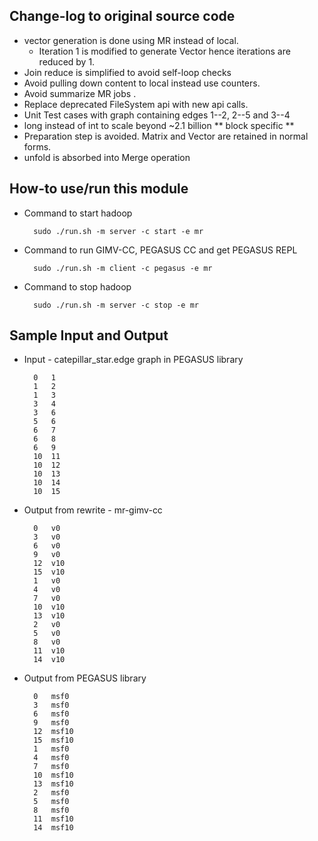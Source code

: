 Change-log to original source code
-------------------------------------
* vector generation is done using MR instead of  local.
    * Iteration 1 is modified to generate Vector hence iterations are reduced by 1.
* Join reduce is simplified to avoid self-loop checks
* Avoid pulling down content to local instead use counters.
* Avoid summarize MR jobs .
* Replace deprecated FileSystem api with new api calls.
* Unit Test cases with graph containing edges 1--2, 2--5 and 3--4
* long instead of int to scale beyond ~2.1 billion
** block specific **
* Preparation step is avoided. Matrix and Vector are retained in normal forms.
* unfold is absorbed into Merge operation

How-to use/run this module
--------------------------
* Command to start hadoop
    
        sudo ./run.sh -m server -c start -e mr
* Command to run GIMV-CC, PEGASUS CC and get PEGASUS REPL
        
        sudo ./run.sh -m client -c pegasus -e mr
* Command to stop hadoop
    
        sudo ./run.sh -m server -c stop -e mr
        
Sample  Input and Output
------------------------
* Input - catepillar_star.edge graph in PEGASUS library

        0	1
        1	2
        1	3
        3	4
        3	6
        5	6
        6	7
        6	8
        6	9
        10	11
        10	12
        10	13
        10	14
        10	15

* Output from rewrite - mr-gimv-cc

        0	v0
        3	v0
        6	v0
        9	v0
        12	v10
        15	v10
        1	v0
        4	v0
        7	v0
        10	v10
        13	v10
        2	v0
        5	v0
        8	v0
        11	v10
        14	v10
        
* Output from PEGASUS library

        0	msf0
        3	msf0
        6	msf0
        9	msf0
        12	msf10
        15	msf10
        1	msf0
        4	msf0
        7	msf0
        10	msf10
        13	msf10
        2	msf0
        5	msf0
        8	msf0
        11	msf10
        14	msf10

        
        
        
        